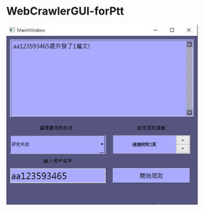 # WebCrawlerGUI-forPtt

![image](https://github.com/Manders-Ma/WebCrawlerGUI-forPtt/blob/main/%E5%9C%96%E7%A4%BA.PNG)
